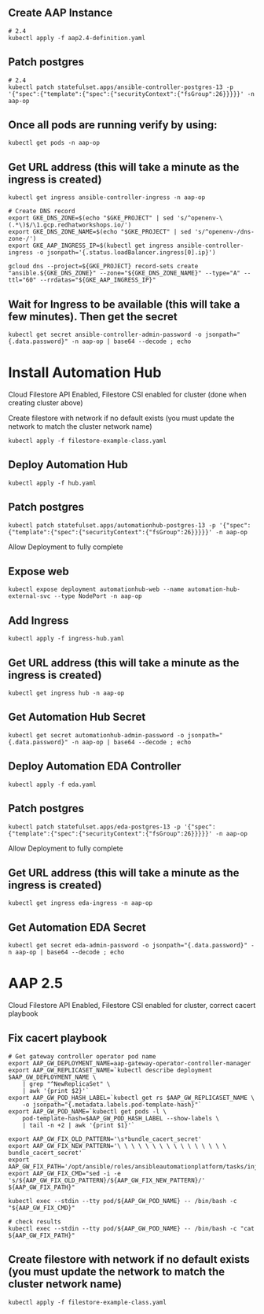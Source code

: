 
## Create AAP Instance

```
# 2.4
kubectl apply -f aap2.4-definition.yaml
```

## Patch postgres

```
# 2.4
kubectl patch statefulset.apps/ansible-controller-postgres-13 -p '{"spec":{"template":{"spec":{"securityContext":{"fsGroup":26}}}}}' -n aap-op
```

## Once all pods are running verify by using:

```
kubectl get pods -n aap-op
```

## Get URL address (this will take a minute as the ingress is created)
```
kubectl get ingress ansible-controller-ingress -n aap-op

# Create DNS record
export GKE_DNS_ZONE=$(echo "$GKE_PROJECT" | sed 's/^openenv-\(.*\)$/\1.gcp.redhatworkshops.io/')
export GKE_DNS_ZONE_NAME=$(echo "$GKE_PROJECT" | sed 's/^openenv-/dns-zone-/')
export GKE_AAP_INGRESS_IP=$(kubectl get ingress ansible-controller-ingress -o jsonpath='{.status.loadBalancer.ingress[0].ip}')

gcloud dns --project=${GKE_PROJECT} record-sets create "ansible.${GKE_DNS_ZONE}" --zone="${GKE_DNS_ZONE_NAME}" --type="A" --ttl="60" --rrdatas="${GKE_AAP_INGRESS_IP}"
```

## Wait for Ingress to be available (this will take a few minutes). Then get the secret

```
kubectl get secret ansible-controller-admin-password -o jsonpath="{.data.password}" -n aap-op | base64 --decode ; echo
```

# Install Automation Hub

Cloud Filestore API Enabled, Filestore CSI enabled for cluster (done when creating cluster above)

Create filestore with network if no default exists (you must update the network to match the cluster network name)
```
kubectl apply -f filestore-example-class.yaml
```

## Deploy Automation Hub
```
kubectl apply -f hub.yaml
```

## Patch postgres
```
kubectl patch statefulset.apps/automationhub-postgres-13 -p '{"spec":{"template":{"spec":{"securityContext":{"fsGroup":26}}}}}' -n aap-op
```

Allow Deployment to fully complete

## Expose web
```
kubectl expose deployment automationhub-web --name automation-hub-external-svc --type NodePort -n aap-op
```

## Add Ingress
```
kubectl apply -f ingress-hub.yaml
```
## Get URL address (this will take a minute as the ingress is created)
```
kubectl get ingress hub -n aap-op
```
## Get Automation Hub Secret
```
kubectl get secret automationhub-admin-password -o jsonpath="{.data.password}" -n aap-op | base64 --decode ; echo
```

## Deploy Automation EDA Controller
```
kubectl apply -f eda.yaml
```

## Patch postgres
```
kubectl patch statefulset.apps/eda-postgres-13 -p '{"spec":{"template":{"spec":{"securityContext":{"fsGroup":26}}}}}' -n aap-op
```

Allow Deployment to fully complete

## Get URL address (this will take a minute as the ingress is created)
```
kubectl get ingress eda-ingress -n aap-op
```
## Get Automation EDA Secret
```
kubectl get secret eda-admin-password -o jsonpath="{.data.password}" -n aap-op | base64 --decode ; echo
```

# AAP 2.5

Cloud Filestore API Enabled, Filestore CSI enabled for cluster, correct cacert playbook

## Fix cacert playbook

```
# Get gateway controller operator pod name
export AAP_GW_DEPLOYMENT_NAME=aap-gateway-operator-controller-manager
export AAP_GW_REPLICASET_NAME=`kubectl describe deployment $AAP_GW_DEPLOYMENT_NAME \
    | grep "^NewReplicaSet" \
    | awk '{print $2}'`
export AAP_GW_POD_HASH_LABEL=`kubectl get rs $AAP_GW_REPLICASET_NAME \
    -o jsonpath="{.metadata.labels.pod-template-hash}"`
export AAP_GW_POD_NAME=`kubectl get pods -l \
    pod-template-hash=$AAP_GW_POD_HASH_LABEL --show-labels \
    | tail -n +2 | awk '{print $1}'`

export AAP_GW_FIX_OLD_PATTERN='\s*bundle_cacert_secret'
export AAP_GW_FIX_NEW_PATTERN='\ \ \ \ \ \ \ \ \ \ \ \ \ \ \ \ bundle_cacert_secret'
export AAP_GW_FIX_PATH='/opt/ansible/roles/ansibleautomationplatform/tasks/inject_platform_custom_spec.yml'
export AAP_GW_FIX_CMD="sed -i -e 's/${AAP_GW_FIX_OLD_PATTERN}/${AAP_GW_FIX_NEW_PATTERN}/' ${AAP_GW_FIX_PATH}"

kubectl exec --stdin --tty pod/${AAP_GW_POD_NAME} -- /bin/bash -c "${AAP_GW_FIX_CMD}"

# check results
kubectl exec --stdin --tty pod/${AAP_GW_POD_NAME} -- /bin/bash -c "cat ${AAP_GW_FIX_PATH}"

```

## Create filestore with network if no default exists (you must update the network to match the cluster network name)
```
kubectl apply -f filestore-example-class.yaml
```